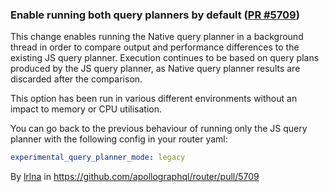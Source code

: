 ### Enable running both query planners by default ([PR #5709](https://github.com/apollographql/router/pull/5709))


This change enables running the Native query planner in a background thread
in order to compare output and performance differences to the existing JS query
planner. Execution continues to be based on query plans produced by the JS query
planner, as Native query planner results are discarded after the comparison.

This option has been run in various different environments without an impact to
memory or CPU utilisation.

You can go back to the previous behaviour of running only the JS query planner with the following config in your router yaml:

```yml
experimental_query_planner_mode: legacy
```

By [lrlna](https://github.com/lrlna) in https://github.com/apollographql/router/pull/5709